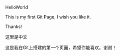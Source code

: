 HelloWorld

This is my first Git Page, I wish you like it.

Thanks!

这里是中文

这是我在Git上搭建的第一个页面，希望你能喜欢。谢谢！
